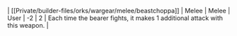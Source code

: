 | [[Private/builder-files/orks/wargear/melee/beastchoppa]] | Melee | Melee | User | -2  | 2   | Each time the bearer fights, it makes 1 additional attack with this weapon. | 